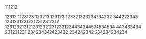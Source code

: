 111212

12312
1123123
123213
123123
123321323234234232
344222343
12312312312312312312312
12312321312123123212312331234434344534534534
443433434
231231231
234234342423432
234242342
234234234234
